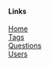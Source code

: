 #### Links

[<i class="fas fa-home"></i> Home]()     
[<i class="fas fa-tags"></i> Tags](tags)     
[<i class="fas fa-question-circle"></i> Questions](questions)     
[<i class="fas fa-users"></i> Users](user)    
